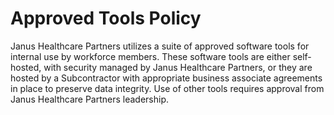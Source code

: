 # Approved Tools Policy

Janus Healthcare Partners utilizes a suite of approved software tools for internal use by workforce members. These software tools are either self-hosted, with security managed by Janus Healthcare Partners, or they are hosted by a Subcontractor with appropriate business associate agreements in place to preserve data integrity. Use of other tools requires approval from Janus Healthcare Partners leadership.
